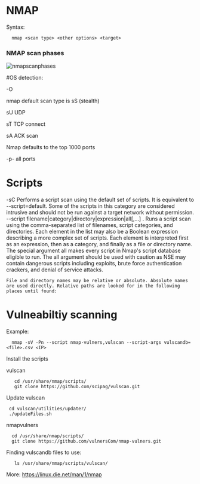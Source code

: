# NMAP


Syntax:

      nmap <scan type> <other options> <target>

### NMAP scan phases

![nmapscanphases](https://user-images.githubusercontent.com/46513413/70617693-317aa680-1bdf-11ea-9498-ae16f11faced.png)



#OS detection:

 -O

nmap default scan type is sS (stealth)

  sU UDP
  
  sT TCP connect
  
  sA ACK scan


Nmap defaults to the top 1000 ports

 -p- all ports
 
 # Scripts
 
 -sC 
     Performs a script scan using the default set of scripts. It is equivalent to --script=default. Some of the scripts in this category are considered intrusive and should not be run against a target network without permission. 
--script filename|category|directory|expression|all[,...] .
    Runs a script scan using the comma-separated list of filenames, script categories, and directories. Each element in the list may also be a Boolean expression describing a more complex set of scripts. Each element is interpreted first as an expression, then as a category, and finally as a file or directory name. The special argument all makes every script in Nmap's script database eligible to run. The all argument should be used with caution as NSE may contain dangerous scripts including exploits, brute force authentication crackers, and denial of service attacks.

    File and directory names may be relative or absolute. Absolute names are used directly. Relative paths are looked for in the following places until found: 
 
 # Vulneabiltiy scanning
 
 Example:
 
      nmap -sV -Pn --script nmap-vulners,vulscan --script-args vulscandb=<file>.csv <IP>

 Install the scripts

   vulscan
 
       cd /usr/share/nmap/scripts/
       git clone https://github.com/scipag/vulscan.git
          
   Update vulscan 
    
     cd vulscan/utilities/updater/
     ./updateFiles.sh
  
   nmapvulners
 
      cd /usr/share/nmap/scripts/
      git clone https://github.com/vulnersCom/nmap-vulners.git    


  Finding vulscandb files to use:

       ls /usr/share/nmap/scripts/vulscan/

 
 
 More: https://linux.die.net/man/1/nmap

